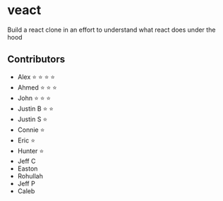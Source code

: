 # veact

Build a react clone in an effort to understand what react does under the hood

## Contributors

- Alex :star: :star: :star: :star:
- Ahmed :star: :star: :star:
- John :star: :star: :star:
- Justin B :star: :star:
- Justin S :star:
- Connie  :star:
- Eric :star:
- Hunter :star:
- Jeff C
- Easton
- Rohullah
- Jeff P
- Caleb
